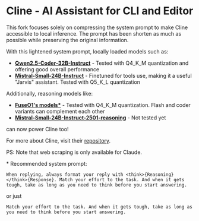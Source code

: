 # Cline - AI Assistant for CLI and Editor

This fork focuses solely on compressing the system prompt to make Cline accessible to local inference. The prompt has been shorten as much as possible while preserving the original information.

With this lightened system prompt, locally loaded models such as:

- **[Qwen2.5-Coder-32B-Instruct](https://huggingface.co/Qwen/Qwen2.5-Coder-32B-Instruct)** - Tested with Q4_K_M quantization and offering good overall performance
- **[Mistral-Small-24B-Instruct](https://huggingface.co/bartowski/Mistral-Small-24B-Instruct)** - Finetuned for tools use, making it a useful "Jarvis" assistant. Tested with Q5_K_L quantization

Additionally, reasoning models like:

- **[FuseO1's models\*](https://huggingface.co/collections/FuseAI/fuseo1-preview-678eb56093649b2688bc9977)** - Tested with Q4_K_M quantization. Flash and coder variants can complement each other
- **[Mistral-Small-24B-Instruct-2501-reasoning](https://huggingface.co/yentinglin/Mistral-Small-24B-Instruct-2501-reasoning/)** - Not tested yet

can now power Cline too!

For more about Cline, visit their [repository](https://github.com/cline/cline).

PS: Note that web scraping is only available for Claude.


\* Recommended system prompt:

`When replying, always format your reply with <think>{Reasoning}</think>{Response}.
Match your effort to the task. And when it gets tough, take as long as you need to think before you start answering.`

or just

`Match your effort to the task. And when it gets tough, take as long as you need to think before you start answering.`